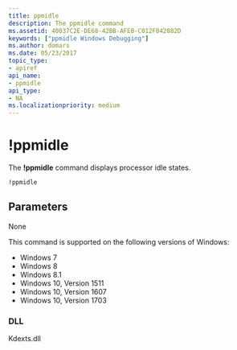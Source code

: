 ```yaml
---
title: ppmidle
description: The ppmidle command
ms.assetid: 40037C2E-DE68-42BB-AFEB-C012F042082D
keywords: ["ppmidle Windows Debugging"]
ms.author: domars
ms.date: 05/23/2017
topic_type:
- apiref
api_name:
- ppmidle
api_type:
- NA
ms.localizationpriority: medium
---
```


# !ppmidle


The **!ppmidle** command displays processor idle states.

```dbgcmd
!ppmidle
```

## <span id="Parameters"></span><span id="parameters"></span><span id="PARAMETERS"></span>Parameters

None

This command is supported on the following versions of Windows:

- Windows 7
- Windows 8
- Windows 8.1 
- Windows 10, Version 1511
- Windows 10, Version 1607
- Windows 10, Version 1703

### <span id="DLL"></span><span id="dll"></span>DLL

Kdexts.dll 

 





